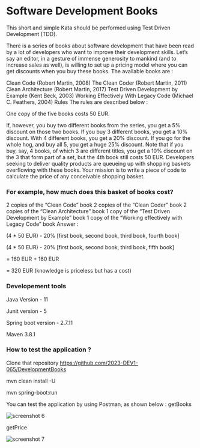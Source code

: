 # Software Development Books

This short and simple Kata should be performed using Test Driven Development (TDD).

There is a series of books about software development that have been read by a lot of developers who want to improve their development skills. Let’s say an editor, in a gesture of immense generosity to mankind (and to increase sales as well), is willing to set up a pricing model where you can get discounts when you buy these books. The available books are :

Clean Code (Robert Martin, 2008)
The Clean Coder (Robert Martin, 2011)
Clean Architecture (Robert Martin, 2017)
Test Driven Development by Example (Kent Beck, 2003)
Working Effectively With Legacy Code (Michael C. Feathers, 2004)
Rules
The rules are described below :

One copy of the five books costs 50 EUR.

If, however, you buy two different books from the series, you get a 5% discount on those two books.
If you buy 3 different books, you get a 10% discount.
With 4 different books, you get a 20% discount.
If you go for the whole hog, and buy all 5, you get a huge 25% discount.
Note that if you buy, say, 4 books, of which 3 are different titles, you get a 10% discount on the 3 that form part of a set, but the 4th book still costs 50 EUR.
Developers seeking to deliver quality products are queueing up with shopping baskets overflowing with these books. Your mission is to write a piece of code to calculate the price of any conceivable shopping basket.

### For example, how much does this basket of books cost?

2 copies of the “Clean Code” book
2 copies of the “Clean Coder” book
2 copies of the “Clean Architecture” book
1 copy of the “Test Driven Development by Example” book
1 copy of the “Working effectively with Legacy Code” book
Answer :

(4 * 50 EUR) - 20% [first book, second book, third book, fourth book]

(4 * 50 EUR) - 20% [first book, second book, third book, fifth book]

= 160 EUR + 160 EUR

= 320 EUR (knowledge is priceless but has a cost)

### Developement tools

Java Version - 11

Junit version - 5

Spring boot version - 2.7.11

Maven 3.8.1

### How to test the application ? 

Clone that repository
https://github.com/2023-DEV1-065/DevelopmentBooks

mvn clean install -U

mvn spring-boot:run

You can test the application by using Postman, as shown below :
getBooks 

![screenshot 6](https://user-images.githubusercontent.com/132676421/236634846-dbe51fb0-1b28-46e0-ad03-8d171fc8a3a0.jpg)

getPrice

![screenshot 7](https://user-images.githubusercontent.com/132676421/236634847-a9d0c2de-8704-4c66-8f0a-5f2bd30e47aa.jpg)



